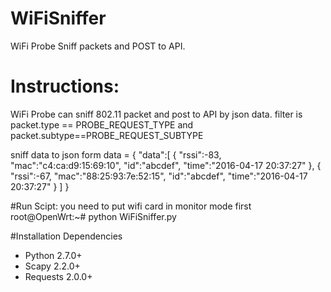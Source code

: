 # WiFiSniffer
WiFi Probe Sniff packets and POST to API.

# Instructions:
WiFi Probe can sniff 802.11 packet and post to API by json data.
filter is packet.type == PROBE_REQUEST_TYPE and packet.subtype==PROBE_REQUEST_SUBTYPE

sniff data to json form
data = {
    "data":[
        {
            "rssi":-83,
            "mac":"c4:ca:d9:15:69:10",
            "id":"abcdef",
            "time":"2016-04-17 20:37:27"
        },
        {
            "rssi":-67,
            "mac":"88:25:93:7e:52:15",
            "id":"abcdef",
            "time":"2016-04-17 20:37:27"
        }
    ]
}

#Run Scipt:
you need to put wifi card in monitor mode first
root@OpenWrt:~# python WiFiSniffer.py

#Installation Dependencies
* Python 2.7.0+
* Scapy 2.2.0+
* Requests 2.0.0+